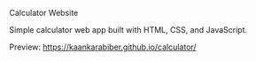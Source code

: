 
Calculator Website

Simple calculator web app built with HTML, CSS, and JavaScript.

Preview: https://kaankarabiber.github.io/calculator/
